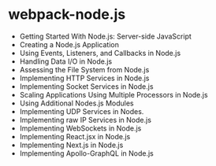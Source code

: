 # webpack-node.js
- Getting Started With Node.js: Server-side JavaScript
- Creating a Node.js Application
- Using Events, Listeners, and Callbacks in Node.js
- Handling Data I/O in Node.js
- Assessing the File System from Node.js
- Implementing HTTP Services in Node.js
- Implementing Socket Services in Node.js
- Scaling Applications Using Multiple Processors in Node.js
- Using Additional Nodes.js Modules
- Implementing UDP Services in Nodes.
- Implementing raw IP Services in Node.js
- Implementing WebSockets in Node.js
- Implementing React.jsx in Node.js
- Implementing Next.js in Node.js
- Implementing Apollo-GraphQL in Node.js

